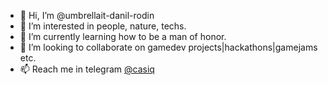 - 👋 Hi, I’m @umbrellait-danil-rodin
- 👀 I’m interested in people, nature, techs.
- 🌱 I’m currently learning how to be a man of honor.
- 💞️ I’m looking to collaborate on gamedev projects|hackathons|gamejams etc.
- 📫 Reach me in telegram [@casiq](https://t.me/casiq)

<!---
umbrellait-danil-rodin/umbrellait-danil-rodin is a ✨ special ✨ repository because its `README.md` (this file) appears on your GitHub profile.
You can click the Preview link to take a look at your changes.
--->
